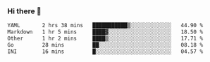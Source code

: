 ### Hi there 👋

<!--
**urzz/urzz** is a ✨ _special_ ✨ repository because its `README.md` (this file) appears on your GitHub profile.

Here are some ideas to get you started:

- 🔭 I’m currently working on ...
- 🌱 I’m currently learning ...
- 👯 I’m looking to collaborate on ...
- 🤔 I’m looking for help with ...
- 💬 Ask me about ...
- 📫 How to reach me: ...
- 😄 Pronouns: ...
- ⚡ Fun fact: ...
-->

<!--START_SECTION:waka-->

```txt
YAML       2 hrs 38 mins   ███████████▒░░░░░░░░░░░░░   44.90 %
Markdown   1 hr 5 mins     ████▓░░░░░░░░░░░░░░░░░░░░   18.50 %
Other      1 hr 2 mins     ████▒░░░░░░░░░░░░░░░░░░░░   17.71 %
Go         28 mins         ██░░░░░░░░░░░░░░░░░░░░░░░   08.18 %
INI        16 mins         █░░░░░░░░░░░░░░░░░░░░░░░░   04.57 %
```

<!--END_SECTION:waka-->
